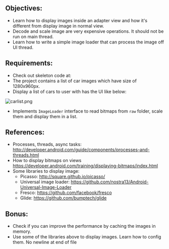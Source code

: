 ## Objectives:
* Learn how to display images inside an adapter view and how it's different from display image in normal view.
* Decode and scale image are very expensive operations. It should not be run on main thread.
* Learn how to write a simple image loader that can process the image off UI thread.

## Requirements:
* Check out skeleton code at:
* The project contains a list of car images which have size of 1280x960px.
* Display a list of cars to user with has the UI like below:

![carlist.png](https://bitbucket.org/repo/AARp7y/images/2707954630-carlist.png)

* Implements `ImageLoader` interface to read bitmaps from `raw` folder, scale them and display them in a list.

## References:
* Processes, threads, async tasks: http://developer.android.com/guide/components/processes-and-threads.html
* How to display bitmaps on views https://developer.android.com/training/displaying-bitmaps/index.html
* Some libraries to display image:
    + Picasso: http://square.github.io/picasso/
    + Universal image loader: https://github.com/nostra13/Android-Universal-Image-Loader
    + Fresco: https://github.com/facebook/fresco
    + Glide: https://github.com/bumptech/glide

## Bonus:
* Check if you can improve the performance by caching the images in memory.
* Use some of the libraries above to display images. Learn how to config them.
 No newline at end of file
